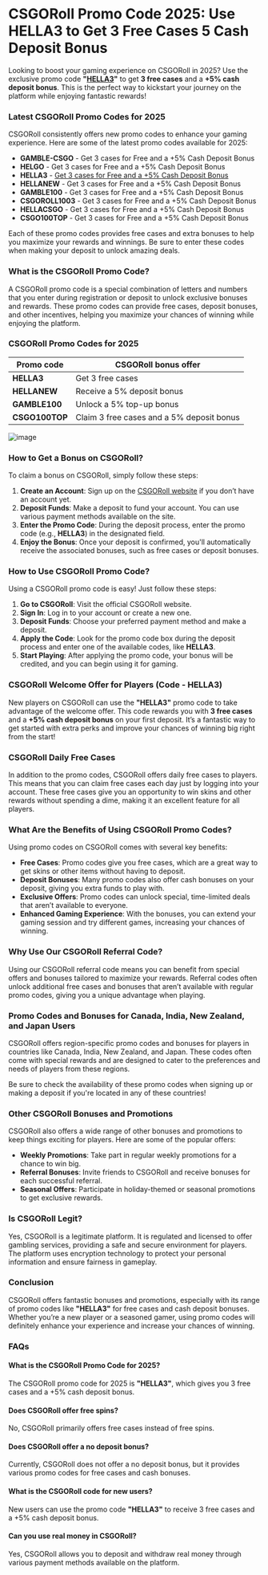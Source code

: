 # **CSGORoll Promo Code 2025: Use HELLA3 to Get 3 Free Cases 5 Cash Deposit Bonus**

Looking to boost your gaming experience on CSGORoll in 2025? Use the exclusive promo code **"**[**HELLA3**](https://csgoroll.gg/r/HELLA3)**"** to get **3 free cases** and a **+5% cash deposit bonus**. This is the perfect way to kickstart your journey on the platform while enjoying fantastic rewards!

### **Latest CSGORoll Promo Codes for 2025**

CSGORoll consistently offers new promo codes to enhance your gaming experience. Here are some of the latest promo codes available for 2025:

*   **GAMBLE-CSGO** - Get 3 cases for Free and a +5% Cash Deposit Bonus
*   **HELGO** - Get 3 cases for Free and a +5% Cash Deposit Bonus
*   **HELLA3** - [Get 3 cases for Free and a +5% Cash Deposit Bonus](https://csgoroll.gg/r/HELLA3)
*   **HELLANEW** - Get 3 cases for Free and a +5% Cash Deposit Bonus
*   **GAMBLE100** - Get 3 cases for Free and a +5% Cash Deposit Bonus
*   **CSGOROLL1003** - Get 3 cases for Free and a +5% Cash Deposit Bonus
*   **HELLACSGO** - Get 3 cases for Free and a +5% Cash Deposit Bonus
*   **CSGO100TOP** - Get 3 cases for Free and a +5% Cash Deposit Bonus

Each of these promo codes provides free cases and extra bonuses to help you maximize your rewards and winnings. Be sure to enter these codes when making your deposit to unlock amazing deals.

### **What is the CSGORoll Promo Code?**

A CSGORoll promo code is a special combination of letters and numbers that you enter during registration or deposit to unlock exclusive bonuses and rewards. These promo codes can provide free cases, deposit bonuses, and other incentives, helping you maximize your chances of winning while enjoying the platform.

### **CSGORoll** **Promo Codes for 2025**
| Promo code  | CSGORoll bonus offer |
| ------------- | ------------- |
| **HELLA3** |  Get 3 free cases    |
| **HELLANEW** | Receive a 5% deposit bonus   |
| **GAMBLE100** |  Unlock a 5% top-up bonus    |
| **CSGO100TOP** | Claim 3 free cases and a 5% deposit bonus |

![image](https://csgototem.com/wp-content/uploads/2023/12/csgoroll-promo.webp)
 
### **How to Get a Bonus on CSGORoll?**

To claim a bonus on CSGORoll, simply follow these steps:

1.  **Create an Account**: Sign up on the [CSGORoll website](https://csgoroll.gg/r/HELLA3) if you don’t have an account yet.
2.  **Deposit Funds**: Make a deposit to fund your account. You can use various payment methods available on the site.
3.  **Enter the Promo Code**: During the deposit process, enter the promo code (e.g., **HELLA3**) in the designated field.
4.  **Enjoy the Bonus**: Once your deposit is confirmed, you'll automatically receive the associated bonuses, such as free cases or deposit bonuses.

### **How to Use CSGORoll Promo Code?**

Using a CSGORoll promo code is easy! Just follow these steps:

1.  **Go to CSGORoll**: Visit the official CSGORoll website.
2.  **Sign In**: Log in to your account or create a new one.
3.  **Deposit Funds**: Choose your preferred payment method and make a deposit.
4.  **Apply the Code**: Look for the promo code box during the deposit process and enter one of the available codes, like **HELLA3**.
5.  **Start Playing**: After applying the promo code, your bonus will be credited, and you can begin using it for gaming.

### **CSGORoll Welcome Offer for Players (Code - HELLA3)**

New players on CSGORoll can use the **"HELLA3"** promo code to take advantage of the welcome offer. This code rewards you with **3 free cases** and a **+5% cash deposit bonus** on your first deposit. It’s a fantastic way to get started with extra perks and improve your chances of winning big right from the start!

### **CSGORoll Daily Free Cases**

In addition to the promo codes, CSGORoll offers daily free cases to players. This means that you can claim free cases each day just by logging into your account. These free cases give you an opportunity to win skins and other rewards without spending a dime, making it an excellent feature for all players.

### **What Are the Benefits of Using CSGORoll Promo Codes?**

Using promo codes on CSGORoll comes with several key benefits:

*   **Free Cases**: Promo codes give you free cases, which are a great way to get skins or other items without having to deposit.
*   **Deposit Bonuses**: Many promo codes also offer cash bonuses on your deposit, giving you extra funds to play with.
*   **Exclusive Offers**: Promo codes can unlock special, time-limited deals that aren’t available to everyone.
*   **Enhanced Gaming Experience**: With the bonuses, you can extend your gaming session and try different games, increasing your chances of winning.

### **Why Use Our CSGORoll Referral Code?**

Using our CSGORoll referral code means you can benefit from special offers and bonuses tailored to maximize your rewards. Referral codes often unlock additional free cases and bonuses that aren’t available with regular promo codes, giving you a unique advantage when playing.

### **Promo Codes and Bonuses for Canada, India, New Zealand, and Japan Users**

CSGORoll offers region-specific promo codes and bonuses for players in countries like Canada, India, New Zealand, and Japan. These codes often come with special rewards and are designed to cater to the preferences and needs of players from these regions.

Be sure to check the availability of these promo codes when signing up or making a deposit if you're located in any of these countries!

### **Other CSGORoll Bonuses and Promotions**

CSGORoll also offers a wide range of other bonuses and promotions to keep things exciting for players. Here are some of the popular offers:

*   **Weekly Promotions**: Take part in regular weekly promotions for a chance to win big.
*   **Referral Bonuses**: Invite friends to CSGORoll and receive bonuses for each successful referral.
*   **Seasonal Offers**: Participate in holiday-themed or seasonal promotions to get exclusive rewards.

### **Is CSGORoll Legit?**

Yes, CSGORoll is a legitimate platform. It is regulated and licensed to offer gambling services, providing a safe and secure environment for players. The platform uses encryption technology to protect your personal information and ensure fairness in gameplay.

### **Conclusion**

CSGORoll offers fantastic bonuses and promotions, especially with its range of promo codes like **"HELLA3"** for free cases and cash deposit bonuses. Whether you’re a new player or a seasoned gamer, using promo codes will definitely enhance your experience and increase your chances of winning.

### **FAQs**

#### **What is the CSGORoll Promo Code for 2025?**

The CSGORoll promo code for 2025 is **"HELLA3"**, which gives you 3 free cases and a +5% cash deposit bonus.

#### **Does CSGORoll offer free spins?**

No, CSGORoll primarily offers free cases instead of free spins.

#### **Does CSGORoll offer a no deposit bonus?**

Currently, CSGORoll does not offer a no deposit bonus, but it provides various promo codes for free cases and cash bonuses.

#### **What is the CSGORoll code for new users?**

New users can use the promo code **"HELLA3"** to receive 3 free cases and a +5% cash deposit bonus.

#### **Can you use real money in CSGORoll?**

Yes, CSGORoll allows you to deposit and withdraw real money through various payment methods available on the platform.

